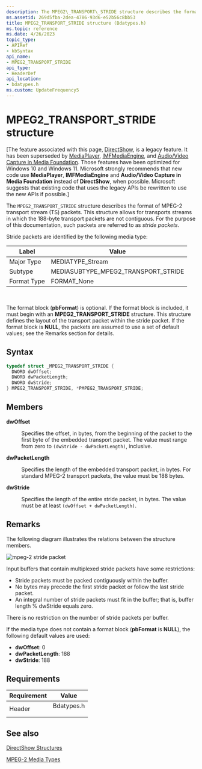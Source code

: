 ```yaml
---
description: The MPEG2\_TRANSPORT\_STRIDE structure describes the format of MPEG-2 transport stream (TS) packets.
ms.assetid: 269d5fba-2dea-4786-93d6-e52b56c8bb53
title: MPEG2_TRANSPORT_STRIDE structure (Bdatypes.h)
ms.topic: reference
ms.date: 4/26/2023
topic_type:
- APIRef
- kbSyntax
api_name:
- MPEG2_TRANSPORT_STRIDE
api_type:
- HeaderDef
api_location:
- bdatypes.h
ms.custom: UpdateFrequency5
---
```


# MPEG2\_TRANSPORT\_STRIDE structure

\[The feature associated with this page, [DirectShow](/windows/win32/directshow/directshow), is a legacy feature. It has been superseded by [MediaPlayer](/uwp/api/Windows.Media.Playback.MediaPlayer), [IMFMediaEngine](/windows/win32/api/mfmediaengine/nn-mfmediaengine-imfmediaengine), and [Audio/Video Capture in Media Foundation](windows/win32/medfound/audio-video-capture-in-media-foundation). Those features have been optimized for Windows 10 and Windows 11. Microsoft strongly recommends that new code use **MediaPlayer**, **IMFMediaEngine** and **Audio/Video Capture in Media Foundation** instead of **DirectShow**, when possible. Microsoft suggests that existing code that uses the legacy APIs be rewritten to use the new APIs if possible.\]

The `MPEG2_TRANSPORT_STRIDE` structure describes the format of MPEG-2 transport stream (TS) packets. This structure allows for transports streams in which the 188-byte transport packets are not contiguous. For the purpose of this documentation, such packets are referred to as *stride packets*.

Stride packets are identified by the following media type:



| Label | Value |
|-------------|----------------------------------------|
| Major Type  | MEDIATYPE\_Stream                      |
| Subtype     | MEDIASUBTYPE\_MPEG2\_TRANSPORT\_STRIDE |
| Format Type | FORMAT\_None                           |



 

The format block (**pbFormat**) is optional. If the format block is included, it must begin with an **MPEG2\_TRANSPORT\_STRIDE** structure. This structure defines the layout of the transport packet within the stride packet. If the format block is **NULL**, the packets are assumed to use a set of default values; see the Remarks section for details.

## Syntax


```C++
typedef struct _MPEG2_TRANSPORT_STRIDE {
  DWORD dwOffset;
  DWORD dwPacketLength;
  DWORD dwStride;
} MPEG2_TRANSPORT_STRIDE, *PMPEG2_TRANSPORT_STRIDE;
```



## Members

<dl> <dt>

**dwOffset**
</dt> <dd>

Specifies the offset, in bytes, from the beginning of the packet to the first byte of the embedded transport packet. The value must range from zero to `(dwStride - dwPacketLength)`, inclusive.

</dd> <dt>

**dwPacketLength**
</dt> <dd>

Specifies the length of the embedded transport packet, in bytes. For standard MPEG-2 transport packets, the value must be 188 bytes.

</dd> <dt>

**dwStride**
</dt> <dd>

Specifies the length of the entire stride packet, in bytes. The value must be at least `(dwOffset + dwPacketLength)`.

</dd> </dl>

## Remarks

The following diagram illustrates the relations between the structure members.

![mpeg-2 stride packet](images/mpeg2-stride-packet.png)

Input buffers that contain multiplexed stride packets have some restrictions:

-   Stride packets must be packed contiguously within the buffer.
-   No bytes may precede the first stride packet or follow the last stride packet.
-   An integral number of stride packets must fit in the buffer; that is, buffer length % dwStride equals zero.

There is no restriction on the number of stride packets per buffer.

If the media type does not contain a format block (**pbFormat** is **NULL**), the following default values are used:

-   **dwOffset**: 0
-   **dwPacketLength**: 188
-   **dwStride**: 188

## Requirements



| Requirement | Value |
|-------------------|---------------------------------------------------------------------------------------|
| Header<br/> | <dl> <dt>Bdatypes.h</dt> </dl> |



## See also

<dl> <dt>

[DirectShow Structures](directshow-structures.md)
</dt> <dt>

[MPEG-2 Media Types](mpeg-2-media-types.md)
</dt> </dl>

 

 




